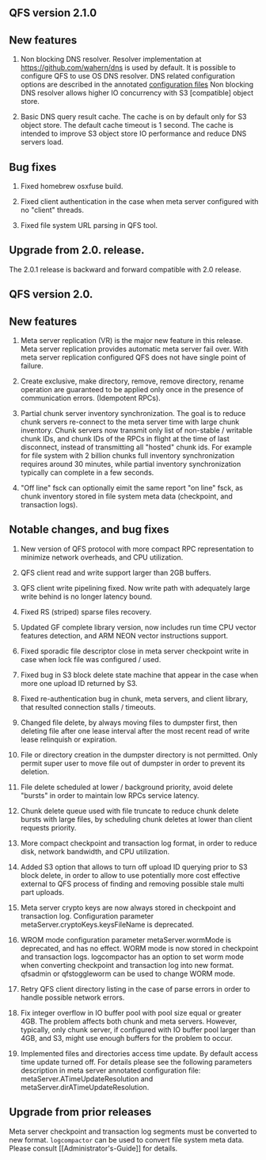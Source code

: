 ## QFS version 2.1.0

New features
-------------

1. Non blocking DNS resolver. Resolver implementation at https://github.com/wahern/dns
is used by default. It is possible to configure QFS to use OS DNS resolver.
DNS related configuration options are described in the annotated [configuration
files](https://github.com/quantcast/qfs/tree/master/conf)
Non blocking DNS resolver allows higher IO concurrency with S3 [compatible] object store.

2. Basic DNS query result cache. The cache is on by default only for S3 object
store. The default cache timeout is 1 second. The cache is intended to improve
S3 object store IO performance and reduce DNS servers load.

Bug fixes
----------------------------------------------

1. Fixed homebrew osxfuse build.

2. Fixed client authentication in the case when meta server configured
with no "client" threads.

3. Fixed file system URL parsing in QFS tool.

Upgrade from 2.0. release.
---------------------------

The 2.0.1 release is backward and forward compatible with 2.0 release.

## QFS version 2.0.

New features
-------------

1. Meta server replication (VR) is the major new feature in this release. Meta
server replication provides automatic meta server fail over. With meta server
replication configured QFS does not have single point of failure.

2. Create exclusive, make directory, remove, remove directory, rename operation
 are guaranteed to be applied only once in the presence of communication
 errors. (Idempotent RPCs).

3. Partial chunk server inventory synchronization.
 The goal is to reduce chunk servers re-connect to the meta server time with
 large chunk inventory.
 Chunk servers  now transmit only list of non-stable / writable chunk IDs, and
 chunk IDs of the RPCs in flight at the time of last disconnect, instead of
 transmitting all "hosted" chunk ids.
 For example for file system with 2 billion chunks full inventory
 synchronization requires around 30 minutes, while partial inventory
 synchronization typically can complete in a few seconds.

4. "Off line" fsck can optionally eimit the same report "on line" fsck, as chunk
 inventory stored in file system meta data (checkpoint, and transaction logs).

Notable changes, and bug fixes
----------------------------------------------

1. New version of QFS protocol with more compact RPC representation to minimize
 network overheads, and CPU utilization.

2. QFS client read and write support larger than 2GB buffers.

3. QFS client write pipelining fixed. Now write path with adequately large
write behind is no longer latency bound.

4. Fixed RS (striped) sparse files recovery.

5. Updated GF complete library version, now includes run time CPU vector features
 detection, and ARM NEON vector instructions support.

6. Fixed sporadic file descriptor close in meta server checkpoint write in case
 when lock file was configured / used.

7. Fixed bug in S3 block delete state machine that appear in the case when more
 one upload ID returned by S3.

8. Fixed re-authentication bug in chunk, meta servers, and client library, that
 resulted connection stalls / timeouts.

9. Changed file delete, by always moving files to dumpster first, then deleting
 file after one lease interval after the most recent read of write lease
 relinquish or expiration.

10. File or directory creation in the dumpster directory is not permitted. Only
permit super user to move file out of dumpster in order to prevent its deletion.

11. File delete scheduled at lower / background priority, avoid delete "bursts"
 in order to maintain low RPCs service latency.

12. Chunk delete queue used with file truncate to reduce chunk delete bursts
 with large files, by scheduling chunk deletes at lower than client requests
 priority.

13. More compact checkpoint and transaction log format, in order to reduce
 disk, network bandwidth, and CPU utilization.

14. Added S3 option that allows to turn off upload ID querying prior to
 S3 block delete, in order to allow to use potentially more cost effective
 external to QFS process of finding and removing possible stale multi part
 uploads.

15. Meta server crypto keys are now always stored in checkpoint and transaction
 log. Configuration parameter metaServer.cryptoKeys.keysFileName is deprecated.

16. WROM mode configuration parameter metaServer.wormMode is deprecated, and has
 no effect. WORM mode is now stored in checkpoint and transaction logs.
 logcompactor has an option to set worm mode when converting checkpoint and
 transaction log into new format. qfsadmin or qfstoggleworm can be used to
 change WORM mode.

17. Retry QFS client directory listing in the case of parse errors in order to
 handle possible network errors.
 
18. Fix integer overflow in IO buffer pool with pool size equal or greater 4GB.
 The problem affects both chunk and meta servers. However, typically, only chunk
 server, if configured with IO buffer pool larger than 4GB, and S3, might use
 enough buffers for the problem to occur.

19. Implemented files and directories access time update. By default access time
 update turned off. For details please see the following parameters description in
 meta server annotated configuration file: metaServer.ATimeUpdateResolution
 and metaServer.dirATimeUpdateResolution.

Upgrade from prior releases
---------------------------

Meta server checkpoint and transaction log segments must be converted to new
format. `logcompactor` can be used to convert file system meta data. Please
consult [[Administrator's-Guide]] for details.
